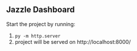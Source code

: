 ## Jazzle Dashboard

Start the project by running:
1. ```py -m http.server```
2. project will be served on http://localhost:8000/

